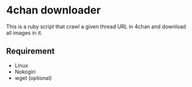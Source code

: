 # 4chan downloader

This is a ruby script that crawl a given thread URL in 4chan and download all images in it.


## Requirement

* Linux
* Nokogiri
* wget (optional)